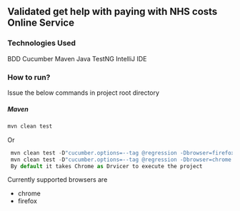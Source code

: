 ## Validated get help with paying with NHS costs Online Service

### Technologies Used
BDD
Cucumber
Maven
Java
TestNG
IntelliJ IDE

### How to run?
Issue the below commands in project root directory

##### Maven
```javascript
mvn clean test
```
Or
```javascript
 mvn clean test -D"cucumber.options=--tag @regression -Dbrowser=firefox
 mvn clean test -D"cucumber.options=--tag @regression -Dbrowser=chrome
 By default it takes Chrome as Drvicer to execute the project
```

Currently supported browsers are 
* chrome
* firefox
